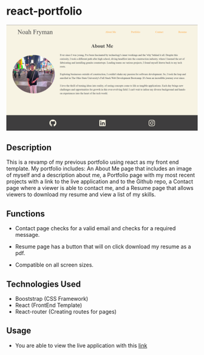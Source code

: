 # react-portfolio

![Image of application](./public/assets/react-profile.png)

## Description

This is a revamp of my previous portfolio using react as my front end template. My portfolio includes: An About Me page that includes an image of myself and a description about me, a Portfolio page with my most recent projects with a link to the live application and to the Github repo, a Contact page where a viewer is able to contact me, and a Resume page that allows viewers to download my resume and view a list of my skills. 

## Functions

- Contact page checks for a valid email and checks for a required message.

- Resume page has a button that will on click download my resume as a pdf.

- Compatible on all screen sizes.

## Technologies Used

- Booststrap (CSS Framework)
- React (FrontEnd Template)
- React-router (Creating routes for pages)

## Usage

- You are able to view the live application with this [link](https://661ebfca7b10265d3b002619--noah-fryman.netlify.app/)